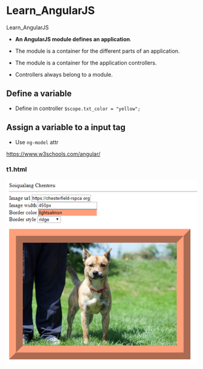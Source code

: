 # Learn_AngularJS
Learn_AngularJS

* **An AngularJS module defines an application**.

* The module is a container for the different parts of an application.

* The module is a container for the application controllers.

* Controllers always belong to a module.

## Define a variable

* Define in controller `$scope.txt_color = "yellow";`

## Assign a variable to a input tag

* Use `ng-model` attr

https://www.w3schools.com/angular/

### t1.html

<img src="h1.PNG">